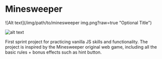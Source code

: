 # Minesweeper

![Alt text](/img/path/to/minesweeper img.png?raw=true "Optional Title")

![alt text](https://github.com/[GalBarak6]/[Minesweeper]/blob/[Main]/main-img.png?raw=true)

First sprint project for practicing vanilla JS skills and functionality.
The project is inspired by the Minesweeper original web game, including all the basic rules + bonus effects such as hint button.

